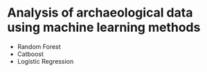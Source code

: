 # Analysis of archaeological data using machine learning methods
- Random Forest
- Catboost
- Logistic Regression

